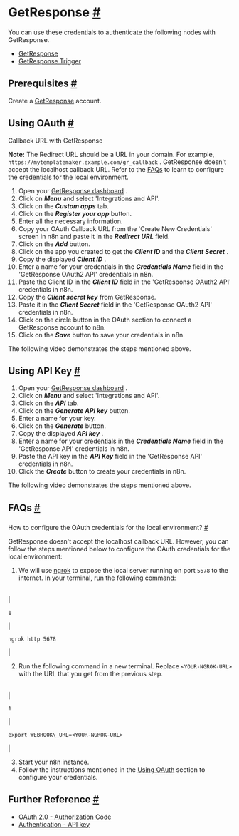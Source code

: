 


 GetResponse
 [#](#getresponse "Permanent link")
=================================================



 You can use these credentials to authenticate the following nodes with GetResponse.
 


* [GetResponse](/integrations/builtin/app-nodes/n8n-nodes-base.getresponse/)
* [GetResponse Trigger](/integrations/builtin/trigger-nodes/n8n-nodes-base.getresponsetrigger/)



 Prerequisites
 [#](#prerequisites "Permanent link")
-----------------------------------------------------



 Create a
 [GetResponse](https://www.getresponse.com/) 
 account.
 



 Using OAuth
 [#](#using-oauth "Permanent link")
-------------------------------------------------




 Callback URL with GetResponse
 



**Note:** 
 The Redirect URL should be a URL in your domain. For example,
 `https://mytemplatemaker.example.com/gr_callback` 
 . GetResponse doesn't accept the localhost callback URL. Refer to the
 [FAQs](#_1-how-to-configure-the-oauth-credentials-for-the-local-environment) 
 to learn to configure the credentials for the local environment.
 



1. Open your
 [GetResponse dashboard](https://app.getresponse.com/dashboard) 
 .
2. Click on
 ***Menu***
 and select 'Integrations and API'.
3. Click on the
 ***Custom apps***
 tab.
4. Click on the
 ***Register your app***
 button.
5. Enter all the necessary information.
6. Copy your OAuth Callback URL from the 'Create New Credentials' screen in n8n and paste it in the
 ***Redirect URL***
 field.
7. Click on the
 ***Add***
 button.
8. Click on the app you created to get the
 ***Client ID***
 and the
 ***Client Secret***
 .
9. Copy the displayed
 ***Client ID***
 .
10. Enter a name for your credentials in the
 ***Credentials Name***
 field in the 'GetResponse OAuth2 API' credentials in n8n.
11. Paste the Client ID in the
 ***Client ID***
 field in the 'GetResponse OAuth2 API' credentials in n8n.
12. Copy the
 ***Client secret key***
 from GetResponse.
13. Paste it in the
 ***Client Secret***
 field in the 'GetResponse OAuth2 API' credentials in n8n.
14. Click on the circle button in the OAuth section to connect a GetResponse account to n8n.
15. Click on the
 ***Save***
 button to save your credentials in n8n.



 The following video demonstrates the steps mentioned above.
 







 Using API Key
 [#](#using-api-key "Permanent link")
-----------------------------------------------------


1. Open your
 [GetResponse dashboard](https://app.getresponse.com/dashboard) 
 .
2. Click on
 ***Menu***
 and select 'Integrations and API'.
3. Click on the
 ***API***
 tab.
4. Click on the
 ***Generate API key***
 button.
5. Enter a name for your key.
6. Click on the
 ***Generate***
 button.
7. Copy the displayed
 ***API key***
 .
8. Enter a name for your credentials in the
 ***Credentials Name***
 field in the 'GetResponse API' credentials in n8n.
9. Paste the API key in the
 ***API Key***
 field in the 'GetResponse API' credentials in n8n.
10. Click the
 ***Create***
 button to create your credentials in n8n.



 The following video demonstrates the steps mentioned above.
 







 FAQs
 [#](#faqs "Permanent link")
-----------------------------------


### 
 How to configure the OAuth credentials for the local environment?
 [#](#how-to-configure-the-oauth-credentials-for-the-local-environment "Permanent link")



 GetResponse doesn't accept the localhost callback URL. However, you can follow the steps mentioned below to configure the OAuth credentials for the local environment:
1. We will use
 [ngrok](https://ngrok.com/) 
 to expose the local server running on port
 `5678` 
 to the internet. In your terminal, run the following command:
 


|  |  |
| --- | --- |
| 

```
1
```

 | 

```
ngrok http 5678

```

 |



 2. Run the following command in a new terminal. Replace
 `<YOUR-NGROK-URL>` 
 with the URL that you get from the previous step.
 


|  |  |
| --- | --- |
| 

```
1
```

 | 

```
export WEBHOOK\_URL=<YOUR-NGROK-URL>

```

 |



 3. Start your n8n instance.
4. Follow the instructions mentioned in the
 [Using OAuth](#using-oauth) 
 section to configure your credentials.
 



 Further Reference
 [#](#further-reference "Permanent link")
-------------------------------------------------------------


* [OAuth 2.0 - Authorization Code](https://apidocs.getresponse.com/v3/case-study/oauth2-authorization-code)
* [Authentication - API key](https://apireference.getresponse.com/#section/Authentication)




